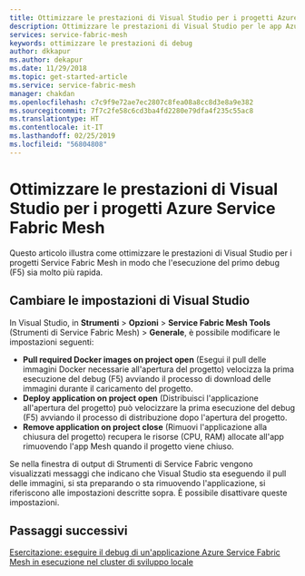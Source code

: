 ```yaml
---
title: Ottimizzare le prestazioni di Visual Studio per i progetti Azure Service Fabric Mesh | Microsoft Docs
description: Ottimizzare le prestazioni di Visual Studio per le app Azure Service Fabric Mesh
services: service-fabric-mesh
keywords: ottimizzare le prestazioni di debug
author: dkkapur
ms.author: dekapur
ms.date: 11/29/2018
ms.topic: get-started-article
ms.service: service-fabric-mesh
manager: chakdan
ms.openlocfilehash: c7c9f9e72ae7ec2807c8fea08a8cc8d3e8a9e382
ms.sourcegitcommit: 7f7c2fe58c6cd3ba4fd2280e79dfa4f235c55ac8
ms.translationtype: HT
ms.contentlocale: it-IT
ms.lasthandoff: 02/25/2019
ms.locfileid: "56804808"
---
```

# <a name="optimize-visual-studio-performance-for-service-fabric-mesh-projects"></a>Ottimizzare le prestazioni di Visual Studio per i progetti Azure Service Fabric Mesh

Questo articolo illustra come ottimizzare le prestazioni di Visual Studio per i progetti Service Fabric Mesh in modo che l'esecuzione del primo debug (F5) sia molto più rapida.  

## <a name="change-visual-studio-settings"></a>Cambiare le impostazioni di Visual Studio
 
In Visual Studio, in **Strumenti** > **Opzioni**  > **Service Fabric Mesh Tools** (Strumenti di Service Fabric Mesh)  > **Generale**, è possibile modificare le impostazioni seguenti:

- **Pull required Docker images on project open** (Esegui il pull delle immagini Docker necessarie all'apertura del progetto) velocizza la prima esecuzione del debug (F5) avviando il processo di download delle immagini durante il caricamento del progetto.  
- **Deploy application on project open** (Distribuisci l'applicazione all'apertura del progetto) può velocizzare la prima esecuzione del debug (F5) avviando il processo di distribuzione dopo l'apertura del progetto.  
- **Remove application on project close** (Rimuovi l'applicazione alla chiusura del progetto) recupera le risorse (CPU, RAM) allocate all'app rimuovendo l'app Mesh quando il progetto viene chiuso.  

Se nella finestra di output di Strumenti di Service Fabric vengono visualizzati messaggi che indicano che Visual Studio sta eseguendo il pull delle immagini, si sta preparando o sta rimuovendo l'applicazione, si riferiscono alle impostazioni descritte sopra. È possibile disattivare queste impostazioni.

## <a name="next-steps"></a>Passaggi successivi

[Esercitazione: eseguire il debug di un'applicazione Azure Service Fabric Mesh in esecuzione nel cluster di sviluppo locale](service-fabric-mesh-tutorial-debug-service-fabric-mesh-app.md)